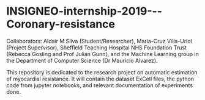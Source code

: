 # INSIGNEO-internship-2019---Coronary-resistance
Collaborators: Aldair M Silva (Student/Researcher), Maria-Cruz Villa-Uriol (Project Supervisor), Sheffield Teaching Hospital NHS Foundation Trust (Rebecca Gosling and Prof Julian Gunn), and the Machine Learning group in the Department of Computer Science (Dr Mauricio Alvarez).

This repository is dedicated to the research project on automatic estimation of myocardial resistance.
It will contain the dataset ExCell files, the python code from jupyter notebooks, and relevant documentation of experiments done.
